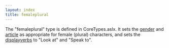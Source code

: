 ```yaml
---
layout: index
title: femaleplural
---
```


The "femaleplural" type is defined in CoreTypes.aslx. It sets the [gender](gender.html) and [article](article.html) as appropriate for female (plural) characters, and sets the [displayverbs](displayverbs.html) to "Look at" and "Speak to".
